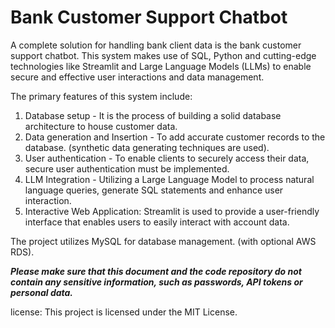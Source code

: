 # Bank Customer Support Chatbot 
A complete solution for handling bank client data is the bank customer support chatbot. This system makes use of SQL, Python and cutting-edge technologies like Streamlit and Large Language Models (LLMs) to enable secure and effective user interactions and data management.

 The primary features of this system include:

 1. Database setup - It is the process of building a solid database architecture to house customer data.
 2. Data generation and Insertion - To add accurate customer records to the database. (synthetic data generating techniques are used).
 3. User authentication - To enable clients to securely access their data, secure user authentication must be implemented.
 4. LLM Integration - Utilizing a Large Language Model to process natural language queries, generate SQL statements and enhance user interaction.
 5. Interactive Web Application: Streamlit is used to provide a user-friendly interface that enables users to easily interact with account data.

The project utilizes MySQL for database management. (with optional AWS RDS). 

***Please make sure that this document and the code repository do not contain any sensitive information, such as passwords, API tokens or personal data.***

license:
This project is licensed under the MIT License.
